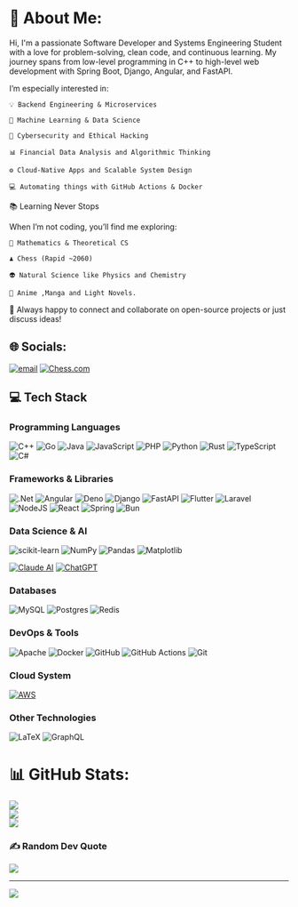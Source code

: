 # 💫 About Me:
Hi, I'm a passionate Software Developer and Systems Engineering Student with a love for problem-solving, clean code, and continuous learning. My journey spans from low-level programming in C++ to high-level web development with Spring Boot, Django, Angular, and FastAPI.

I’m especially interested in:

    💡 Backend Engineering & Microservices

    🧠 Machine Learning & Data Science

    🔐 Cybersecurity and Ethical Hacking

    📊 Financial Data Analysis and Algorithmic Thinking

    ⚙️ Cloud-Native Apps and Scalable System Design

    💻 Automating things with GitHub Actions & Docker

📚 Learning Never Stops

When I’m not coding, you’ll find me exploring:

    📖 Mathematics & Theoretical CS
    
    ♟️ Chess (Rapid ~2060)

    👽 Natural Science like Physics and Chemistry
    
    💫 Anime ,Manga and Light Novels.

💬 Always happy to connect and collaborate on open-source projects or just discuss ideas!

## 🌐 Socials:
[![email](https://img.shields.io/badge/Email-D14836?logo=gmail&logoColor=white)](mailto:codeartprogrammer) 
[![Chess.com](https://img.shields.io/badge/Chess.com-007ACC?logo=Chess&logoColor=white)](https://www.chess.com/member/yaydeus)


## 💻 Tech Stack

### **Programming Languages**
![C++](https://img.shields.io/badge/c++-%2300599C.svg?style=plastic&logo=c%2B%2B&logoColor=white)
![Go](https://img.shields.io/badge/go-%2300ADD8.svg?style=plastic&logo=go&logoColor=white)
![Java](https://img.shields.io/badge/java-%23ED8B00.svg?style=plastic&logo=openjdk&logoColor=white)
![JavaScript](https://img.shields.io/badge/javascript-%23323330.svg?style=plastic&logo=javascript&logoColor=%23F7DF1E)
![PHP](https://img.shields.io/badge/php-%23777BB4.svg?style=plastic&logo=php&logoColor=white)
![Python](https://img.shields.io/badge/python-3670A0?style=plastic&logo=python&logoColor=ffdd54)
![Rust](https://img.shields.io/badge/rust-%23000000.svg?style=plastic&logo=rust&logoColor=white)
![TypeScript](https://img.shields.io/badge/typescript-%23007ACC.svg?style=plastic&logo=typescript&logoColor=white)
![C#](https://img.shields.io/badge/c%23-%23239120.svg?style=plastic&logo=csharp&logoColor=white)

### **Frameworks & Libraries**
![.Net](https://img.shields.io/badge/.NET-5C2D91?style=plastic&logo=.net&logoColor=white)
![Angular](https://img.shields.io/badge/angular-%23DD0031.svg?style=plastic&logo=angular&logoColor=white)
![Deno](https://img.shields.io/badge/Deno-%2523000000.svg?style=plastic&logo=deno&logoColor=white&labelColor=black)
![Django](https://img.shields.io/badge/django-%23092E20.svg?style=plastic&logo=django&logoColor=white)
![FastAPI](https://img.shields.io/badge/FastAPI-005571?style=plastic&logo=fastapi)
![Flutter](https://img.shields.io/badge/Flutter-%2302569B.svg?style=plastic&logo=Flutter&logoColor=white)
![Laravel](https://img.shields.io/badge/laravel-%23FF2D20.svg?style=plastic&logo=laravel&logoColor=white)
![NodeJS](https://img.shields.io/badge/node.js-6DA55F?style=plastic&logo=node.js&logoColor=white)
![React](https://img.shields.io/badge/react-%2320232a.svg?style=plastic&logo=react&logoColor=%2361DAFB)
![Spring](https://img.shields.io/badge/spring-%236DB33F.svg?style=plastic&logo=spring&logoColor=white)
![Bun](https://img.shields.io/badge/Bun-%23000000.svg?style=plastic&logo=bun&logoColor=white)

### **Data Science & AI**
![scikit-learn](https://img.shields.io/badge/scikit--learn-%23F7931E.svg?style=plastic&logo=scikit-learn&logoColor=white)
![NumPy](https://img.shields.io/badge/numpy-%23013243.svg?style=plastic&logo=numpy&logoColor=white)
![Pandas](https://img.shields.io/badge/pandas-%23150458.svg?style=plastic&logo=pandas&logoColor=white)
![Matplotlib](https://img.shields.io/badge/Matplotlib-%23ffffff.svg?style=plastic&logo=Matplotlib&logoColor=black)

[![Claude AI](https://img.shields.io/badge/Claude%20AI-000000?style=for-the-badge&logo=anthropic&logoColor=white)](https://www.anthropic.com/)
[![ChatGPT](https://img.shields.io/badge/ChatGPT-000000?style=for-the-badge&logo=openai&logoColor=white)](https://chat.openai.com/)

### **Databases**
![MySQL](https://img.shields.io/badge/mysql-4479A1.svg?style=plastic&logo=mysql&logoColor=white)
![Postgres](https://img.shields.io/badge/postgres-%23316192.svg?style=plastic&logo=postgresql&logoColor=white)
![Redis](https://img.shields.io/badge/redis-%23DD0031.svg?style=plastic&logo=redis&logoColor=white)

### **DevOps & Tools**
![Apache](https://img.shields.io/badge/apache-%23D42029.svg?style=plastic&logo=apache&logoColor=white)
![Docker](https://img.shields.io/badge/docker-%230db7ed.svg?style=plastic&logo=docker&logoColor=white)
![GitHub](https://img.shields.io/badge/github-%23121011.svg?style=plastic&logo=github&logoColor=white)
![GitHub Actions](https://img.shields.io/badge/github%20actions-%232671E5.svg?style=plastic&logo=githubactions&logoColor=white)
![Git](https://img.shields.io/badge/git-%23F05033.svg?style=plastic&logo=git&logoColor=white)

### **Cloud System**
[![AWS](https://img.shields.io/badge/AWS-%23FF9900.svg?logo=amazon-web-services&logoColor=white)](#)

### **Other Technologies**
![LaTeX](https://img.shields.io/badge/latex-%23008080.svg?style=plastic&logo=latex&logoColor=white)
![GraphQL](https://img.shields.io/badge/-GraphQL-E10098?style=plastic&logo=graphql&logoColor=white)

# 📊 GitHub Stats:
![](https://github-readme-stats.vercel.app/api?username=cenixeriadev&theme=radical&hide_border=false&include_all_commits=false&count_private=false)<br/>
![](https://nirzak-streak-stats.vercel.app/?user=cenixeriadev&theme=radical&hide_border=false)<br/>
![](https://github-readme-stats.vercel.app/api/top-langs/?username=cenixeriadev&theme=radical&hide_border=false&include_all_commits=false&count_private=false&layout=compact)

### ✍️ Random Dev Quote
![](https://quotes-github-readme.vercel.app/api?type=horizontal&theme=radical)

---
[![](https://visitcount.itsvg.in/api?id=cenixeriadev&icon=0&color=0)](https://visitcount.itsvg.in)

<!-- Proudly created with GPRM ( https://gprm.itsvg.in ) -->
